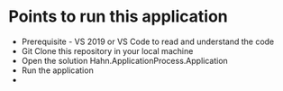 # Points to run this application


- Prerequisite - VS 2019 or VS Code to read and understand the code
- Git Clone this repository in your local machine
- Open the solution Hahn.ApplicationProcess.Application
- Run the application 
- 

